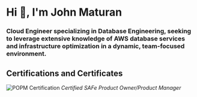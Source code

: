 # Hi 👋, I'm John Maturan

### Cloud Engineer specializing in Database Engineering, seeking to leverage extensive knowledge of AWS database services and infrastructure optimization in a dynamic, team-focused environment.

## Certifications and Certificates

![POPM Certification](https://images.credly.com/size/340x340/images/b3a49033-792c-43a8-8d56-bc67f28f85c1/cert_mark_POPM_badge_large_300px.png)
*Certified SAFe Product Owner/Product Manager*

<!-- Future images can be added below with similar Markdown syntax -->
